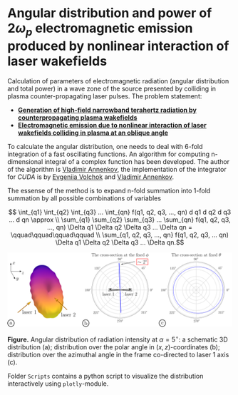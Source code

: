 # Angular distribution and power of $2 \omega_p$ electromagnetic emission produced by nonlinear interaction of laser wakefields

Calculation of parameters of electromagnetic radiation (angular distribution and total power) in a wave zone of the source presented by colliding in plasma counter-propagating laser pulses. The problem statement: 
- [**Generation of high-field narrowband terahertz radiation by counterpropagating plasma wakefields**](https://doi.org/10.1063/1.4993100)
- [**Electromagnetic emission due to nonlinear interaction of laser wakefields colliding in plasma at an oblique angle**](https://doi.org/10.1088/1361-6587/abdcdb)

To calculate the angular distribution, one needs to deal with 6-fold integration of a fast oscillating functions. An algorithm for computing n-dimensional integral of a complex function has been developed. The author of the algorithm is [Vladimir Annenkov](https://orcid.org/0000-0002-5577-8595), the implementation of the integrator for *CUDA* is by [Evgeniia Volchok](https://orcid.org/0000-0002-8520-3207) and [Vladimir Annenkov](https://orcid.org/0000-0002-5577-8595).

The essense of the method is to expand n-fold summation into 1-fold summation by all possible combinations of variables

$$ \int_{q1} \int_{q2} \int_{q3} ... \int_{qn} f(q1, q2, q3, ..., qn) d q1 d q2 d q3 ... d qn \approx \\ \sum_{q1} \sum_{q2} \sum_{q3} ... \sum_{qn} f(q1, q2, q3, ..., qn) \Delta q1 \Delta q2 \Delta q3 ... \Delta qn  = \qquad\qquad\qquad\qquad \\ \sum_{q1, q2, q3, ..., qn} f(q1, q2, q3, ... qn) \Delta q1 \Delta q2 \Delta q3 ... \Delta qn.$$

![](figure06.png)

**Figure.** Angular distribution of radiation intensity at $\alpha=5^{\circ}$: a schematic 3D distribution (a); distribution over the polar angle in $(x, z)$-coordinates (b); distribution over the azimuthal angle in the frame co-directed to laser 1 axis (c).

Folder `Scripts` contains a python script to visualize the distribution interactively using `plotly`-module.